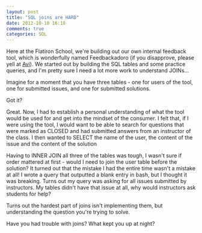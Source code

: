 ```yaml
---
layout: post
title: "SQL joins are HARD"
date: 2012-10-10 16:18
comments: true
categories: SQL
---
```


Here at the Flatiron School, we're building out our own internal feedback tool, which is wonderfully named Feedbackadoro (if you disapprove, please yell at <a href="http://www.twitter.com/aviflombaum">Avi</a>). We started out by building the SQL tables and some practice queries, and I'm pretty sure I need a lot more work to understand JOINs...

<!-- more -->

Imagine for a moment that you have three tables - one for users of the tool, one for submitted issues, and one for submitted solutions.

Got it?

Great. Now, I had to establish a personal understanding of what the tool would be used for and get into the mindset of the consumer. I felt that, if I were using the tool, I would want to be able to search for questions that were marked as CLOSED and had submitted answers from an instructor of the class. I then wanted to SELECT the name of the user, the content of the issue and the content of the solution

Having to INNER JOIN all three of the tables was tough, I wasn't sure if order mattered at first - would I need to join the user table before the solution? It turned out that the mistake I had the entire time wasn't a mistake at all! I wrote a query that outputted a blank entry in bash, but I thought it was breaking. Turns out my query was asking for all issues submitted by instructors. My tables didn't have that issue at all, why would instructors ask students for help?

Turns out the hardest part of joins isn't implementing them, but understanding the question you're trying to solve.

Have you had trouble with joins? What kept you up at night?